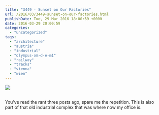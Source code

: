 ```yaml
---
title: "3449 - Sunset on Our Factories"
url: /2016/03/3449-sunset-on-our-factories.html
publishDate: Tue, 29 Mar 2016 18:00:59 +0000
date: 2016-03-29 20:00:59
categories: 
  - "uncategorized"
tags: 
  - "architecture"
  - "austria"
  - "industrial"
  - "olympus-om-d-e-m1"
  - "railway"
  - "tracks"
  - "vienna"
  - "wien"
---
```

<div class="container">
<div class="center"><a target="_blank" href="https://d25zfm9zpd7gm5.cloudfront.net/1200x1200/2015/20151118_163844_lr.jpg"><img class="webfeedsFeaturedVisual" src="https://d25zfm9zpd7gm5.cloudfront.net/0600x0600/2015/20151118_163844_lr.jpg" /></a></div>
</div>
<br />

You've read the rant three posts ago, spare me the repetition. This is also part of that old industrial complex that was where now my office is.

